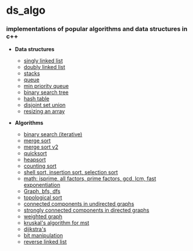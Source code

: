 # ds_algo

### implementations of popular algorithms and data structures in c++

- **Data structures**

  - [singly linked list](https://github.com/aniketmore311/ds_algo/blob/master/dataStructures/simpleSinglyLinkedList.cpp)
  - [doubly linked list](https://github.com/aniketmore311/ds_algo/blob/master/dataStructures/doublyLinkedLIst.cpp)
  - [stacks](https://github.com/aniketmore311/ds_algo/blob/master/dataStructures/stackswithList.cpp)
  - [queue](https://github.com/aniketmore311/ds_algo/blob/master/dataStructures/queuewithlist.cpp)
  - [min priority queue](https://github.com/aniketmore311/ds_algo/blob/master/dataStructures/priorityQueue.cpp)
  - [binary search tree](https://github.com/aniketmore311/ds_algo/blob/master/dataStructures/binarytreepq.cpp)
  - [hash table](https://github.com/aniketmore311/ds_algo/blob/master/dataStructures/hashTable.cpp)
  - [disjoint set union](https://github.com/aniketmore311/ds_algo/blob/master/dataStructures/dsu.cpp)
  - [resizing an array](https://github.com/aniketmore311/ds_algo/blob/master/dataStructures/resizeArray.cpp)

- **Algorithms**

  - [binary search (iterative)](https://github.com/aniketmore311/ds_algo/blob/master/algorithms/binarySearch.cpp)
  - [merge sort](https://github.com/aniketmore311/ds_algo/blob/master/algorithms/recursiveMergeSort.cpp)
  - [merge sort v2](https://github.com/aniketmore311/ds_algo/blob/master/algorithms/mergesort2.cpp)
  - [quicksort](https://github.com/aniketmore311/ds_algo/blob/master/algorithms/quickSort.cpp)
  - [heapsort](https://github.com/aniketmore311/ds_algo/blob/master/algorithms/HeapSort.cpp)
  - [counting sort](https://github.com/aniketmore311/ds_algo/blob/master/algorithms/CountingSort.cpp)
  - [shell sort, insertion sort, selection sort](https://github.com/aniketmore311/ds_algo/blob/master/algorithms/elementrySorting.cpp)
  - [math: isprime, all factors, prime factors, gcd, lcm, fast exponentiation](https://github.com/aniketmore311/ds_algo/blob/master/algorithms/math.cpp)
  - [Graph, bfs, dfs](https://github.com/aniketmore311/ds_algo/blob/master/algorithms/graphClass.cpp)
  - [topological sort](https://github.com/aniketmore311/ds_algo/blob/master/algorithms/topologicalSort.cpp)
  - [connected components in undirected graphs](https://github.com/aniketmore311/ds_algo/blob/master/algorithms/connectedComponents.cpp)
  - [strongly connected components in directed graphs](https://github.com/aniketmore311/ds_algo/blob/master/algorithms/stronglyConnectedComponents.cpp)
  - [weighted graph](https://github.com/aniketmore311/ds_algo/blob/master/algorithms/edgeWeightedGraph.cpp)
  - [kruskal's algorithm for mst](https://github.com/aniketmore311/ds_algo/blob/master/algorithms/kruskals.cpp)
  - [dijkstra's](https://github.com/aniketmore311/ds_algo/blob/master/algorithms/dijkstra.cpp)
  - [bit
      manipulation](https://github.com/aniketmore311/ds_algo/blob/master/algorithms/bitmanipulation.cpp)
  - [reverse linked list](https://github.com/aniketmore311/ds_algo/blob/master/algorithms/reverse_list.cpp)
